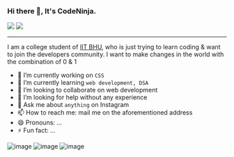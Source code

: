 ### Hi there 👋, It's CodeNinja.
[<img src="https://img.shields.io/badge/Instagram-E4405F?style=for-the-badge&logo=instagram&logoColor=white"/>](https://www.instagram.com/code.ninja_official/)
[<img src="https://img.shields.io/badge/Gmail-D14836?style=for-the-badge&logo=gmail&logoColor=white" />](mailto:codeninja094@gmail.com)
***
I am a college student of [IIT BHU](https://en.wikipedia.org/wiki/IIT_(BHU)_Varanasi), who is just trying to learn coding & want to join the developers community. I want to make changes in the world with the combination of 0 & 1 

- 🔭 I’m currently working on `CSS`
- 🌱 I’m currently learning `web development, DSA`
- 👯 I’m looking to collaborate on web development
- 🤔 I’m looking for help without any experience
- 💬 Ask me about `anything` on Instagram
- 📫 How to reach me: mail me on the aforementioned address
- 😄 Pronouns: ...
- ⚡ Fun fact: ...


![image](https://github-readme-stats.vercel.app/api/top-langs/?username=codeninja094)
![image](https://github-readme-stats.vercel.app/api?username=codeninja094)
![image](https://github-profile-summary-cards.vercel.app/api/cards/profile-details?username=codeninja094&theme=vue)


